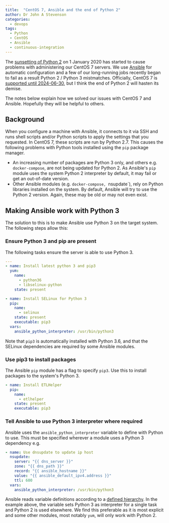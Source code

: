 ```yaml
---
title:  "CentOS 7, Ansible and the end of Python 2"
author: Dr John A Stevenson
categories:
  - devops
tags:
  - Python
  - CentOS
  - Ansible
  - continuous-integration
---
```


The [sunsetting of Python 2](https://www.python.org/doc/sunset-python-2/) on 1 January 2020 has started to cause problems with administering our CentOS 7 servers.
We use [Ansible](https://www.ansible.com/) for automatic configuration and
a few of our long-running jobs recently began to fail as a result Python 2 / Python 3 mistmatches.
Officially, CentOS 7 is [supported until
2024-06-30](https://wiki.centos.org/About/Product), but I think the end of
Python 2 will hasten its demise.

The notes below explain how we solved our issues with CentOS 7 and Ansible.
Hopefully they will be helpful to others.


## Background

When you configure a machine with Ansible, it connects to it via SSH and runs
shell scripts and/or Python scripts to apply the settings that you requested.
In CentOS 7, these scripts are run by Python 2.7.
This causes the following problems with Python tools installed using the `pip`
package manager.  


  - An increasing number of packages are Python 3 only, and others e.g. `docker-compose`, are not being updated for Python 2.  As Ansible's `pip` module uses the system Python 2 interpreter by default, it may fail or get an out-of-date version.
  - Other Ansible modules (e.g. `docker-compose, `nsupdate`), rely on Python
    libraries installed on the system.  By default, Ansible will try to use
the Python 2 version.  Again, these may be old or may not even exist.


## Making Ansible work with Python 3

The solution to this is to make Ansible use Python 3 on the target system.  The
following steps allow this:

### Ensure Python 3 and pip are present

The following tasks ensure the server is able to use Python 3.

```yaml
---
- name: Install latest python 3 and pip3
  yum:
    name:
      - python36
      - libselinux-python
    state: present

- name: Install SELinux for Python 3
  pip:
    name:
      - selinux
    state: present
    executable: pip3
  vars:
    ansible_python_interpreter: /usr/bin/python3
```

Note that `pip3` is automatically installed with Python 3.6, and that the
SELinux dependencies are required by some Ansible modules.

### Use pip3 to install packages

The Ansible `pip` module has a flag to specify `pip3`.  Use this to install
packages to the system's Python 3.

```yaml
- name: Install ETLHelper
  pip:
    name:
      - etlhelper
    state: present
    executable: pip3
```

### Tell Ansible to use Python 3 interpreter where required

Ansible uses the `ansible_python_interpreter` variable to define with Python to
use.  This must be specified wherever a module uses a Python 3 dependency e.g.

```yaml
- name: Use dnsupdate to update ip host
  nsupdate:
    server: "{{ dns_server }}"
    zone: "{{ dns_path }}"
    record: "{{ ansible_hostname }}"
    value: "{{ ansible_default_ipv4.address }}"
    ttl: 600
  vars:
    ansible_python_interpreter: /usr/bin/python3
```

Ansible reads variable definitions according to a [defined
hierarchy](https://docs.ansible.com/ansible/latest/user_guide/playbooks_variables.html#variable-precedence-where-should-i-put-a-variable).
In the example above, the variable sets Python 3 as interpreter for a single
task and Python 2 is used elsewhere.  We find this preferable as it is most
explicit and some other modules, most notably `yum`, will only work with Python
2.
